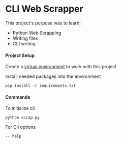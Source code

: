 # CLI Web Scrapper
This project's purpose was to learn;
  
- Python Web Scrapping
- Writing files
- CLI writing


#### Project Setup
Create a <a href="https://virtualenv.pypa.io/en/stable/">virtual environment</a> to work with this project.

Install needed packages into the environment
    
    pip install -r requirements.txt

#### Commands
To initialize cli
    
    python scrap.py
    
For Cli options

    -- help
